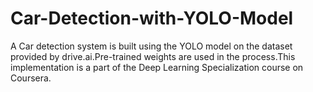 # Car-Detection-with-YOLO-Model
A Car detection system is built using the YOLO model on the dataset provided by drive.ai.Pre-trained weights are used in the process.This implementation is a part of the Deep Learning Specialization course on Coursera. 
